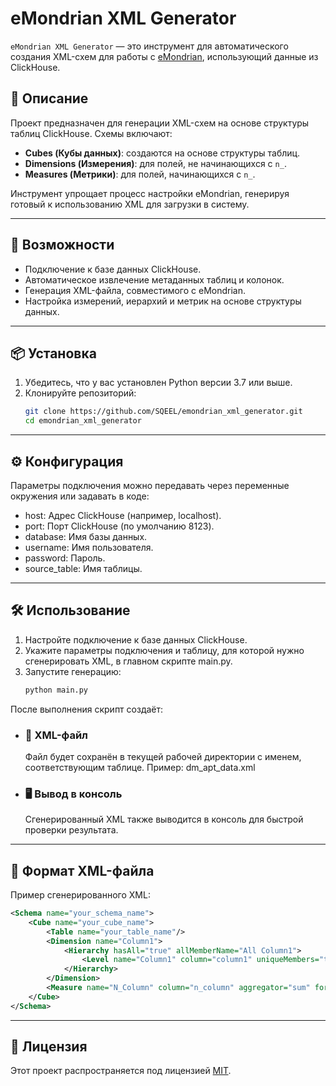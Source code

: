 # eMondrian XML Generator

`eMondrian XML Generator` — это инструмент для автоматического создания XML-схем для работы с [eMondrian](https://github.com/SergeiSemenkov/eMondrian.git), использующий данные из ClickHouse.

## 📖 Описание

Проект предназначен для генерации XML-схем на основе структуры таблиц ClickHouse. Схемы включают:
- **Cubes (Кубы данных)**: создаются на основе структуры таблиц.
- **Dimensions (Измерения)**: для полей, не начинающихся с `n_`.
- **Measures (Метрики)**: для полей, начинающихся с `n_`.

Инструмент упрощает процесс настройки eMondrian, генерируя готовый к использованию XML для загрузки в систему.

---

## 🚀 Возможности

- Подключение к базе данных ClickHouse.
- Автоматическое извлечение метаданных таблиц и колонок.
- Генерация XML-файла, совместимого с eMondrian.
- Настройка измерений, иерархий и метрик на основе структуры данных.

---

## 📦 Установка

1. Убедитесь, что у вас установлен Python версии 3.7 или выше.
2. Клонируйте репозиторий:
   ```bash
   git clone https://github.com/SQEEL/emondrian_xml_generator.git
   cd emondrian_xml_generator

---

## ⚙️ Конфигурация
Параметры подключения можно передавать через переменные окружения или задавать в коде:

- host: Адрес ClickHouse (например, localhost).
- port: Порт ClickHouse (по умолчанию 8123).
- database: Имя базы данных.
- username: Имя пользователя.
- password: Пароль.
- source_table: Имя таблицы.

---

## 🛠 Использование
1. Настройте подключение к базе данных ClickHouse.
2. Укажите параметры подключения и таблицу, для которой нужно сгенерировать XML, в главном скрипте main.py.
3. Запустите генерацию:
   ```bash
   python main.py
После выполнения скрипт создаёт:

- ### 📂 XML-файл
   Файл будет сохранён в текущей рабочей директории с именем, соответствующим таблице.
   Пример: dm_apt_data.xml

- ### 🖥️ Вывод в консоль
   Сгенерированный XML также выводится в консоль для быстрой проверки результата.

---

## 📄 Формат XML-файла
Пример сгенерированного XML:

```xml
<Schema name="your_schema_name">
    <Cube name="your_cube_name">
        <Table name="your_table_name"/>
        <Dimension name="Column1">
            <Hierarchy hasAll="true" allMemberName="All Column1">
                <Level name="Column1" column="column1" uniqueMembers="true"/>
            </Hierarchy>
        </Dimension>
        <Measure name="N_Column" column="n_column" aggregator="sum" formatString="#,###.00"/>
    </Cube>
</Schema>
```
---

## 📜 Лицензия
Этот проект распространяется под лицензией [MIT](https://github.com/SQEEL/emondrian_xml_generator/blob/main/LICENSE.md).

